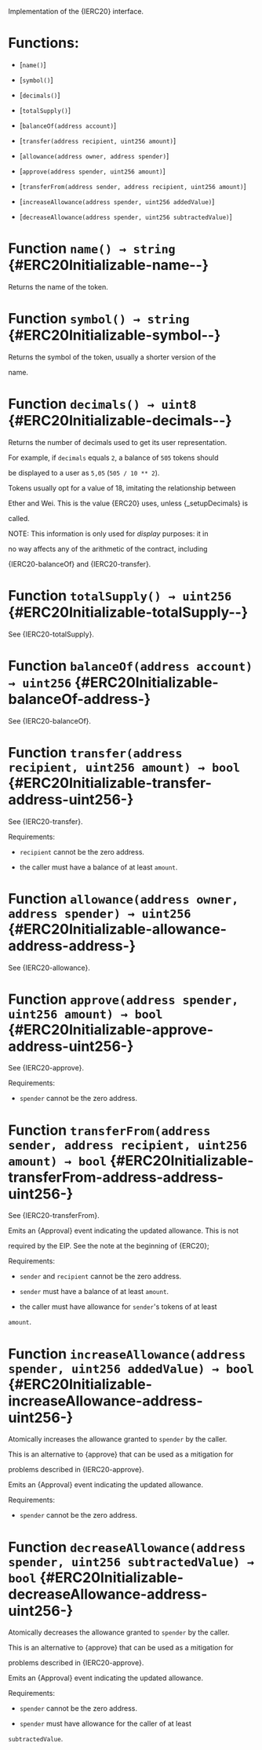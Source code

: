 Implementation of the {IERC20} interface.

# Functions:

- [`name()`]

- [`symbol()`]

- [`decimals()`]

- [`totalSupply()`]

- [`balanceOf(address account)`]

- [`transfer(address recipient, uint256 amount)`]

- [`allowance(address owner, address spender)`]

- [`approve(address spender, uint256 amount)`]

- [`transferFrom(address sender, address recipient, uint256 amount)`]

- [`increaseAllowance(address spender, uint256 addedValue)`]

- [`decreaseAllowance(address spender, uint256 subtractedValue)`]

# Function `name() → string` {#ERC20Initializable-name--}

Returns the name of the token.

# Function `symbol() → string` {#ERC20Initializable-symbol--}

Returns the symbol of the token, usually a shorter version of the

name.

# Function `decimals() → uint8` {#ERC20Initializable-decimals--}

Returns the number of decimals used to get its user representation.

For example, if `decimals` equals `2`, a balance of `505` tokens should

be displayed to a user as `5,05` (`505 / 10 ** 2`).

Tokens usually opt for a value of 18, imitating the relationship between

Ether and Wei. This is the value {ERC20} uses, unless {_setupDecimals} is

called.

NOTE: This information is only used for _display_ purposes: it in

no way affects any of the arithmetic of the contract, including

{IERC20-balanceOf} and {IERC20-transfer}.

# Function `totalSupply() → uint256` {#ERC20Initializable-totalSupply--}

See {IERC20-totalSupply}.

# Function `balanceOf(address account) → uint256` {#ERC20Initializable-balanceOf-address-}

See {IERC20-balanceOf}.

# Function `transfer(address recipient, uint256 amount) → bool` {#ERC20Initializable-transfer-address-uint256-}

See {IERC20-transfer}.

Requirements:

- `recipient` cannot be the zero address.

- the caller must have a balance of at least `amount`.

# Function `allowance(address owner, address spender) → uint256` {#ERC20Initializable-allowance-address-address-}

See {IERC20-allowance}.

# Function `approve(address spender, uint256 amount) → bool` {#ERC20Initializable-approve-address-uint256-}

See {IERC20-approve}.

Requirements:

- `spender` cannot be the zero address.

# Function `transferFrom(address sender, address recipient, uint256 amount) → bool` {#ERC20Initializable-transferFrom-address-address-uint256-}

See {IERC20-transferFrom}.

Emits an {Approval} event indicating the updated allowance. This is not

required by the EIP. See the note at the beginning of {ERC20};

Requirements:

- `sender` and `recipient` cannot be the zero address.

- `sender` must have a balance of at least `amount`.

- the caller must have allowance for ``sender``'s tokens of at least

`amount`.

# Function `increaseAllowance(address spender, uint256 addedValue) → bool` {#ERC20Initializable-increaseAllowance-address-uint256-}

Atomically increases the allowance granted to `spender` by the caller.

This is an alternative to {approve} that can be used as a mitigation for

problems described in {IERC20-approve}.

Emits an {Approval} event indicating the updated allowance.

Requirements:

- `spender` cannot be the zero address.

# Function `decreaseAllowance(address spender, uint256 subtractedValue) → bool` {#ERC20Initializable-decreaseAllowance-address-uint256-}

Atomically decreases the allowance granted to `spender` by the caller.

This is an alternative to {approve} that can be used as a mitigation for

problems described in {IERC20-approve}.

Emits an {Approval} event indicating the updated allowance.

Requirements:

- `spender` cannot be the zero address.

- `spender` must have allowance for the caller of at least

`subtractedValue`.
